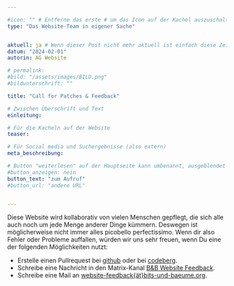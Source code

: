 ```yaml
---

#icon: "" # Entferne das erste # um das Icon auf der Kachel auszuschalten
type: "Das Website-Team in eigener Sache"


aktuell: ja # Wenn dieser Post nicht mehr aktuell ist einfach diese Zeile mit # am Anfang der Zeile auskommentieren
datum: "2024-02-01"
autorin: AG Website

# permalink:
#bild: "/assets/images/BILD.png"
#bildunterschrift: ""

title: "Call for Patches & Feedback"

# Zwischen Überschrift und Text
einleitung: 

# Für die Kacheln auf der Website
teaser: 

# Für Social media und Suchergebnisse (also extern)
meta_beschreibung: 

# Button "weiterlesen" auf der Hauptseite kann umbenannt, ausgeblendet und zu anderer z.B. Externer URL zeigen
#button_anzeigen: nein 
button_text: "zum Aufruf"
#button_url: "andere URL"


---
```

Diese Website wird kollaborativ von vielen Menschen gepflegt, die sich alle auch noch um jede Menge anderer Dinge kümmern. Deswegen ist möglicherweise nicht immer alles picobello perfectissimo. Wenn dir also Fehler oder Probleme auffallen, würden wir uns sehr freuen, wenn Du eine der folgenden Möglichkeiten nutzt:

- Erstelle einen Pullrequest bei [github](https://github.com/bitsundbaeume/bits-und-baeume.org) oder bei [codeberg](https://codeberg.org/bits-und-baeume/bits-und-baeume.org).
- Schreibe eine Nachricht in den Matrix-Kanal [B&B Website Feedback](https://matrix.to/#/#b&b-website-feedback:matrix.org).
- Schreibe eine Mail an [website-feedback{ät}bits-und-baeume.org](mailto:website-feedback{ät}bits-und-baeume.org).

